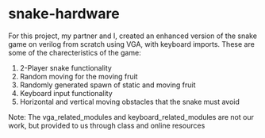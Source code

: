 # snake-hardware
For this project, my partner and I, created an enhanced version of the snake game on verilog from scratch using VGA, with keyboard imports. These are some of the charecteristics of the game:
1) 2-Player snake functionality
2) Random moving for the moving fruit
3) Randomly generated spawn of static and moving fruit
4) Keyboard input functionality
5) Horizontal and vertical moving obstacles that the snake must avoid

Note: The vga_related_modules and keyboard_related_modules are not our work, but provided to us through class and online resources
